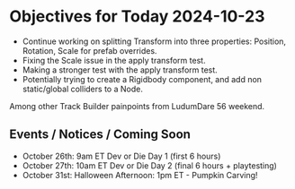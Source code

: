 # Objectives for Today 2024-10-23

- Continue working on splitting Transform into three properties: Position, Rotation, Scale for prefab overrides.
- Fixing the Scale issue in the apply transform test.
- Making a stronger test with the apply transform test.
- Potentially trying to create a Rigidbody component, and add non static/global colliders to a Node.

Among other Track Builder painpoints from LudumDare 56 weekend.

## Events / Notices / Coming Soon

- October 26th: 9am ET Dev or Die Day 1 (first 6 hours)
- October 27th: 10am ET Dev or Die Day 2 (final 6 hours + playtesting)
- October 31st: Halloween Afternoon: 1pm ET - Pumpkin Carving!
